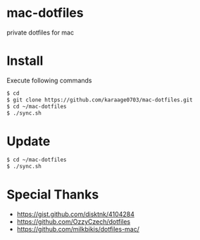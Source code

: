 # mac-dotfiles
private dotfiles for mac

# Install
Execute following commands

```sh
$ cd
$ git clone https://github.com/karaage0703/mac-dotfiles.git
$ cd ~/mac-dotfiles
$ ./sync.sh
```

# Update
```sh
$ cd ~/mac-dotfiles
$ ./sync.sh
```

# Special Thanks
- https://gist.github.com/disktnk/4104284
- https://github.com/OzzyCzech/dotfiles
- https://github.com/milkbikis/dotfiles-mac/
